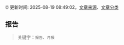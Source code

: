 :alarm_clock: 更新时间: 2025-08-19 08:49:02。[文章来源](/README.md)、[文章分类](/TAGS.md)

## 报告


> 关键字：`报告`、`月报`



